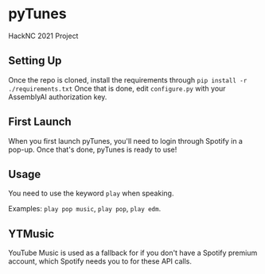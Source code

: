 # pyTunes
HackNC 2021 Project

## Setting Up
Once the repo is cloned, install the requirements through `pip install -r ./requirements.txt`
Once that is done, edit `configure.py` with your AssemblyAI authorization key.

## First Launch
When you first launch pyTunes, you'll need to login through Spotify in a pop-up. Once that's done, pyTunes is ready to use!

## Usage
You need to use the keyword `play` when speaking. 

Examples: `play pop music`, `play pop`, `play edm`.

## YTMusic
YouTube Music is used as a fallback for if you don't have a Spotify premium account, which Spotify needs you to for these API calls.
